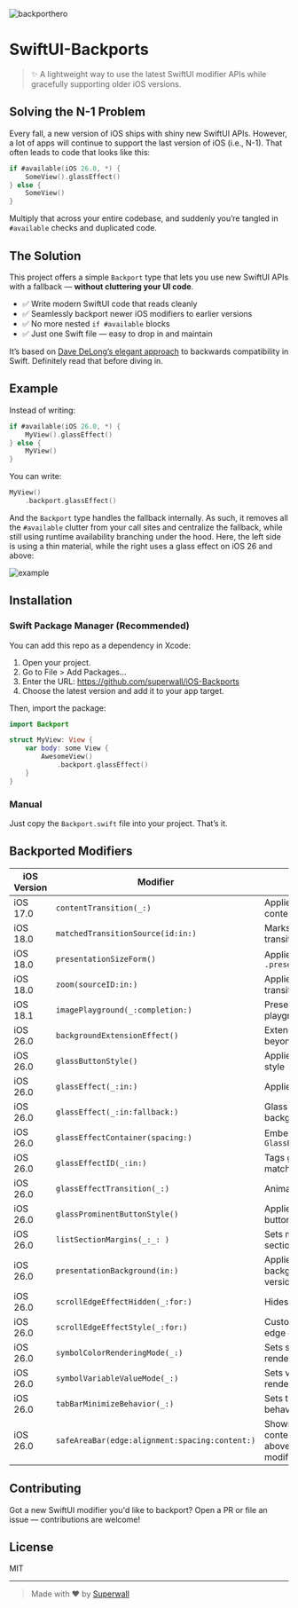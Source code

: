 ![backporthero](https://github.com/user-attachments/assets/483d9db8-7fdf-4ce5-9ae4-6b6d0004184b)

# SwiftUI-Backports

> ✨ A lightweight way to use the latest SwiftUI modifier APIs while gracefully supporting older iOS versions.


## Solving the N-1 Problem

Every fall, a new version of iOS ships with shiny new SwiftUI APIs. However, a lot of apps will continue to support the last version of iOS (i.e., N-1). That often leads to code that looks like this:

```swift
if #available(iOS 26.0, *) {
    SomeView().glassEffect()
} else {
    SomeView()
}
```

Multiply that across your entire codebase, and suddenly you’re tangled in `#available` checks and duplicated code.

## The Solution

This project offers a simple `Backport` type that lets you use new SwiftUI APIs with a fallback — **without cluttering your UI code**.

- ✅ Write modern SwiftUI code that reads cleanly
- ✅ Seamlessly backport newer iOS modifiers to earlier versions
- ✅ No more nested `if #available` blocks
- ✅ Just one Swift file — easy to drop in and maintain

It’s based on [Dave DeLong’s elegant approach](https://davedelong.com/blog/2021/10/09/simplifying-backwards-compatibility-in-swift/) to backwards compatibility in Swift. Definitely read that before diving in.

## Example

Instead of writing:

```swift
if #available(iOS 26.0, *) {
    MyView().glassEffect()
} else {
    MyView()
}
```

You can write:

```swift
MyView()
    .backport.glassEffect()
```

And the `Backport` type handles the fallback internally. As such, it removes all the `#available` clutter from your call sites and centralize the fallback, while still using runtime availability branching under the hood. Here, the left side is using a thin material, while the right uses a glass effect on iOS 26 and above:

![example](https://github.com/user-attachments/assets/397a5b20-8d70-4caf-a3e6-70c382cb150e)


## Installation

### Swift Package Manager (Recommended)
You can add this repo as a dependency in Xcode:
1. Open your project.
2. Go to File > Add Packages…
3. Enter the URL: https://github.com/superwall/iOS-Backports
4. Choose the latest version and add it to your app target.

Then, import the package:
```swift
import Backport

struct MyView: View {
    var body: some View {
        AwesomeView()
            .backport.glassEffect()
    }
}
```

### Manual 
Just copy the `Backport.swift` file into your project. That’s it.

## Backported Modifiers

| iOS Version | Modifier                                | Description                                      |
|-------------|-----------------------------------------|--------------------------------------------------|
| iOS 17.0    | `contentTransition(_:)`                 | Applies a basic or numeric content transition    |
| iOS 18.0    | `matchedTransitionSource(id:in:)`       | Marks a view as a matched transition source      |
| iOS 18.0    | `presentationSizeForm()`                | Applies `.presentationSizing(.form)`             |
| iOS 18.0    | `zoom(sourceID:in:)`                    | Applies a zoom navigation transition             |
| iOS 18.1    | `imagePlayground(_:completion:)`        | Presents an image playground sheet               |
| iOS 26.0    | `backgroundExtensionEffect()`           | Extends background beyond safe areas             |
| iOS 26.0    | `glassButtonStyle()`                    | Applies the glass button style                   |
| iOS 26.0    | `glassEffect(_:in:)`                    | Applies a glass effect                           |
| iOS 26.0    | `glassEffect(_:in:fallback:)`           | Glass effect with fallback background            |
| iOS 26.0    | `glassEffectContainer(spacing:)`        | Embed in a `GlassEffectContainer`                |
| iOS 26.0    | `glassEffectID(_:in:)`                  | Tags glass views for matched animations          |
| iOS 26.0    | `glassEffectTransition(_:)`             | Animates glass transitions                       |
| iOS 26.0    | `glassProminentButtonStyle()`           | Applies the glass prominent button style         |
| iOS 26.0    | `listSectionMargins(_:_: )`             | Sets margins for list sections                   |
| iOS 26.0    | `presentationBackground(in:)`           | Applies a fallback background on earlier versions|
| iOS 26.0    | `scrollEdgeEffectHidden(_:for:)`        | Hides scroll edge effects                        |
| iOS 26.0    | `scrollEdgeEffectStyle(_:for:)`         | Customizes scroll view edge effects              |
| iOS 26.0    | `symbolColorRenderingMode(_:)`          | Sets symbol image rendering mode                 |
| iOS 26.0    | `symbolVariableValueMode(_:)`           | Sets variable value rendering mode               |
| iOS 26.0    | `tabBarMinimizeBehavior(_:)`            | Sets the tab bar minimize behavior               |
| iOS 26.0    | `safeAreaBar(edge:alignment:spacing:content:)` | Shows the specified content as a custom bar above or below the modified view |

## Contributing

Got a new SwiftUI modifier you'd like to backport? Open a PR or file an issue — contributions are welcome!

## License

MIT

---

> Made with ❤️ by [Superwall](https://superwall.com)
